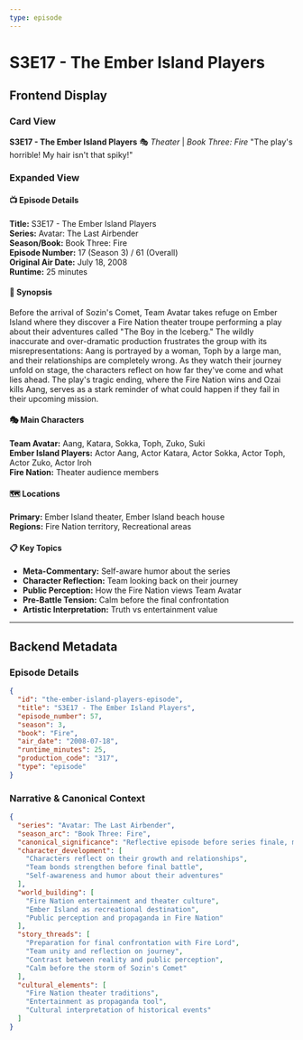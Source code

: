```yaml
---
type: episode
---
```


# S3E17 - The Ember Island Players

## Frontend Display

### Card View
**S3E17 - The Ember Island Players** 🎭
*Theater* | *Book Three: Fire*
"The play's horrible! My hair isn't that spiky!"

### Expanded View

#### 📺 Episode Details
**Title:** S3E17 - The Ember Island Players  
**Series:** Avatar: The Last Airbender  
**Season/Book:** Book Three: Fire  
**Episode Number:** 17 (Season 3) / 61 (Overall)  
**Original Air Date:** July 18, 2008  
**Runtime:** 25 minutes  

#### 📝 Synopsis
Before the arrival of Sozin's Comet, Team Avatar takes refuge on Ember Island where they discover a Fire Nation theater troupe performing a play about their adventures called "The Boy in the Iceberg." The wildly inaccurate and over-dramatic production frustrates the group with its misrepresentations: Aang is portrayed by a woman, Toph by a large man, and their relationships are completely wrong. As they watch their journey unfold on stage, the characters reflect on how far they've come and what lies ahead. The play's tragic ending, where the Fire Nation wins and Ozai kills Aang, serves as a stark reminder of what could happen if they fail in their upcoming mission.

#### 🎭 Main Characters
**Team Avatar:** Aang, Katara, Sokka, Toph, Zuko, Suki  
**Ember Island Players:** Actor Aang, Actor Katara, Actor Sokka, Actor Toph, Actor Zuko, Actor Iroh  
**Fire Nation:** Theater audience members  

#### 🗺️ Locations
**Primary:** Ember Island theater, Ember Island beach house  
**Regions:** Fire Nation territory, Recreational areas  

#### 📋 Key Topics
- **Meta-Commentary:** Self-aware humor about the series  
- **Character Reflection:** Team looking back on their journey  
- **Public Perception:** How the Fire Nation views Team Avatar  
- **Pre-Battle Tension:** Calm before the final confrontation  
- **Artistic Interpretation:** Truth vs entertainment value  

---

## Backend Metadata

### Episode Details
```json
{
  "id": "the-ember-island-players-episode",
  "title": "S3E17 - The Ember Island Players",
  "episode_number": 57,
  "season": 3,
  "book": "Fire",
  "air_date": "2008-07-18",
  "runtime_minutes": 25,
  "production_code": "317",
  "type": "episode"
}
```

### Narrative & Canonical Context
```json
{
  "series": "Avatar: The Last Airbender",
  "season_arc": "Book Three: Fire",
  "canonical_significance": "Reflective episode before series finale, meta-commentary on the entire series",
  "character_development": [
    "Characters reflect on their growth and relationships",
    "Team bonds strengthen before final battle",
    "Self-awareness and humor about their adventures"
  ],
  "world_building": [
    "Fire Nation entertainment and theater culture",
    "Ember Island as recreational destination",
    "Public perception and propaganda in Fire Nation"
  ],
  "story_threads": [
    "Preparation for final confrontation with Fire Lord",
    "Team unity and reflection on journey",
    "Contrast between reality and public perception",
    "Calm before the storm of Sozin's Comet"
  ],
  "cultural_elements": [
    "Fire Nation theater traditions",
    "Entertainment as propaganda tool",
    "Cultural interpretation of historical events"
  ]
}
```